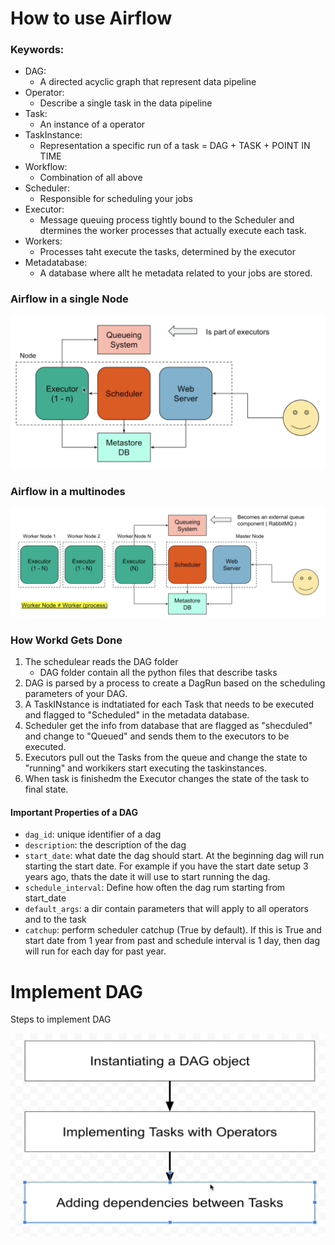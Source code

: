 # How to use Airflow 

### Keywords:
- DAG:
  - A directed acyclic graph that represent data pipeline
- Operator:
  - Describe a single task in the data pipeline 
- Task:
  - An instance of a operator 
- TaskInstance:
  - Representation a specific run of a task = DAG + TASK + POINT IN TIME
- Workflow:
  - Combination of all above 
- Scheduler:
  - Responsible for scheduling your jobs
- Executor:
  - Message queuing process tightly bound to the Scheduler and dtermines the worker processes that actually execute each task. 
- Workers:
  - Processes taht execute the tasks, determined by the executor
- Metadatabase:
  - A database where allt he metadata related to your jobs are stored.

### Airflow in a single Node 
![img1](img/sf1.png)

### Airflow in a multinodes 
![img2](img/sf2.png)

### How Workd Gets Done 

1. The schedulear reads the DAG folder
    - DAG folder contain all the python files that describe tasks
2. DAG is parsed by a process to create a DagRun based on the scheduling parameters of your DAG.
3. A TaskINstance is indtatiated for each Task that needs to be executed and flagged to "Scheduled" in the metadata database.
4. Scheduler get the info from database that are flagged as "shecduled" and change to "Queued" and sends them to the executors to be executed. 
5. Executors pull out the Tasks from the queue and change the state to "running" and workikers start executing the taskinstances. 
6. When task is finishedm the Executor changes the state of the task to final state.
 
#### Important Properties of a DAG
- `dag_id`: unique identifier of a dag
- `description`: the description of the dag
- `start_date`: what date the dag should start. At the beginning dag will run starting the start date. For example if you have the start date setup 3 years ago, thats the date it will use to start running the dag.
- `schedule_interval`: Define how often the dag rum starting from start_date
- `default_args`: a dir contain parameters that will apply to all operators and to the task
- `catchup`: perform scheduler catchup (True by default). If this is True and start date from 1 year from past and schedule interval is 1 day, then dag will run for each day for past year. 

# Implement DAG
Steps to implement DAG

![img3](img/dag1.png)




